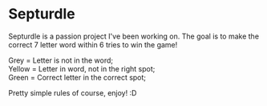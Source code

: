 # Septurdle
Septurdle is a passion project I've been working on. The goal is to make the correct 7 letter word within 6 tries to win the game! 

Grey = Letter is not in the word;  
Yellow = Letter in word, not in the right spot;  
Green = Correct letter in the correct spot;  

Pretty simple rules of course, enjoy! :D
